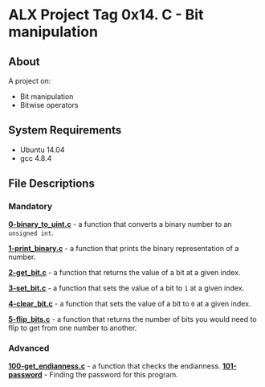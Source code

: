 # ALX Project Tag 0x14. C - Bit manipulation
## About
A project on:
- Bit manipulation
- Bitwise operators
## System Requirements
- Ubuntu 14.04
- gcc 4.8.4
## File Descriptions
### Mandatory
**[0-binary_to_uint.c](0-binary_to_uint.c)** - a function that converts a binary number to an `unsigned int`.

**[1-print_binary.c](1-print_binary.c)** - a function that prints the binary representation of a number.

**[2-get_bit.c](2-get_bit.c)** - a function that returns the value of a bit at a given index.

**[3-set_bit.c](3-set_bit.c)** - a function that sets the value of a bit to `1` at a given index.

**[4-clear_bit.c](4-clear_bit.c)** - a function that sets the value of a bit to `0` at a given index.

**[5-flip_bits.c](5-flip_bits.c)** - a function that returns the number of bits you would need to flip to get from one number to another.
### Advanced
**[100-get_endianness.c](100-get_endianness.c)** - a function that checks the endianness.
**[101-password](101-password)** - Finding the password for this program.
